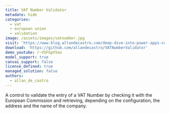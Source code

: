```yaml
---
title: VAT Number Validator
metadate: hide
categories:
  - vat
  - european union
  - validation
image: /assets/images/vatnumber.jpg
visit: 'https://www.blog.allandecastro.com/deep-dive-into-power-apps-component-framework-part-4-walkthrough-to-create-your-first-pcf-based-on-a-field/'
download: 'https://github.com/allandecastro/VATNumberValidator'
demo_youtube: r-V5FGpV5eo
model_support: true
canvas_support: false
license_defined: true
managed_solution: false
authors:
  - allan_de_castro
---
```


A control to validate the entry of a VAT Number by checking it with the European Commission and retrieving, depending on the configuration, the address and the name of the company.
